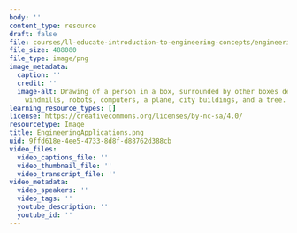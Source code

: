 ```yaml
---
body: ''
content_type: resource
draft: false
file: courses/ll-educate-introduction-to-engineering-concepts/engineeringapplications.png
file_size: 488080
file_type: image/png
image_metadata:
  caption: ''
  credit: ''
  image-alt: Drawing of a person in a box, surrounded by other boxes depicting satellites,
    windmills, robots, computers, a plane, city buildings, and a tree.
learning_resource_types: []
license: https://creativecommons.org/licenses/by-nc-sa/4.0/
resourcetype: Image
title: EngineeringApplications.png
uid: 9ffd618e-4ee5-4733-8d8f-d88762d388cb
video_files:
  video_captions_file: ''
  video_thumbnail_file: ''
  video_transcript_file: ''
video_metadata:
  video_speakers: ''
  video_tags: ''
  youtube_description: ''
  youtube_id: ''
---
```

